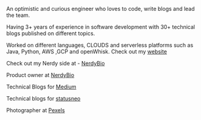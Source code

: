 An optimistic and curious engineer who loves to code, write blogs and lead the team.

Having 3+ years of experience in software development with 30+ technical blogs published on different topics.

Worked on different languages, CLOUDS and serverless platforms such as Java, Python, AWS ,GCP and openWhisk.
Check out my [website](https://www.utkarshshukla.com/)

Check out my Nerdy side at - [NerdyBio](https://www.nerdybio.com/interview/?search=Utkarsh.Shukla)

Product owner at [NerdyBio](https://www.nerdybio.com/)

Technical Blogs for [Medium](https://medium.com/@utkarshshukla.author)

Technical blogs for [statusneo](https://statusneo.com/author/utkarsh-shukla)

Photographer at [Pexels](https://www.pexels.com/@utkarsh-shukla-204757820/)
